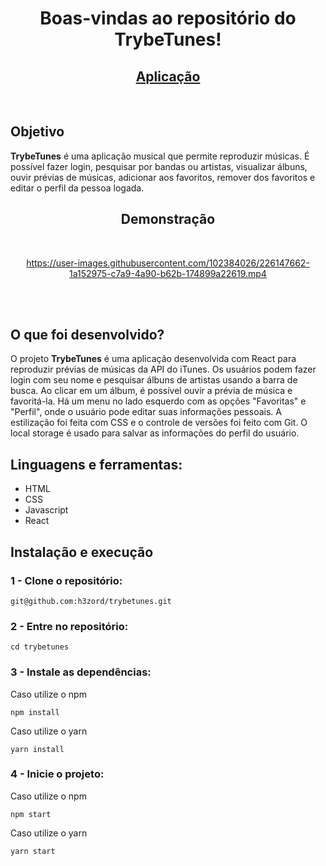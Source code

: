 <h1 align="center">Boas-vindas ao repositório do TrybeTunes!</h1>

<h2 align="center">
  <a href="https://h3zord.github.io/trybetunes" target="_blank">
    Aplicação
  </a>
</h2>
<br/>

## Objetivo

<strong>TrybeTunes</strong> é uma aplicação musical que permite reproduzir músicas. É possível fazer login, pesquisar por bandas ou artistas, visualizar álbuns, ouvir prévias de músicas, adicionar aos favoritos, remover dos favoritos e editar o perfil da pessoa logada.

<h2 align="center">Demonstração</h2>
<br/>

<div align="center">

https://user-images.githubusercontent.com/102384026/226147662-1a152975-c7a9-4a90-b62b-174899a22619.mp4

</div>

<br/>
<br/>

## O que foi desenvolvido?

O projeto <strong>TrybeTunes</strong> é uma aplicação desenvolvida com React para reproduzir prévias de músicas da API do iTunes. Os usuários podem fazer login com seu nome e pesquisar álbuns de artistas usando a barra de busca. Ao clicar em um álbum, é possível ouvir a prévia de música e favoritá-la. Há um menu no lado esquerdo com as opções "Favoritas" e "Perfil", onde o usuário pode editar suas informações pessoais. A estilização foi feita com CSS e o controle de versões foi feito com Git. O local storage é usado para salvar as informações do perfil do usuário.

## Linguagens e ferramentas:
- HTML
- CSS
- Javascript
- React

## Instalação e execução

### 1 - Clone o repositório:
```
git@github.com:h3zord/trybetunes.git
```

### 2 - Entre no repositório:
```
cd trybetunes
```

### 3 - Instale as dependências:
Caso utilize o npm
```
npm install
```
Caso utilize o yarn
```
yarn install
```

### 4 - Inicie o projeto:
Caso utilize o npm
```
npm start
```
Caso utilize o yarn
```
yarn start
```
